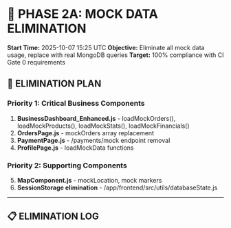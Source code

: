 # 🧹 PHASE 2A: MOCK DATA ELIMINATION
**Start Time:** 2025-10-07 15:25 UTC
**Objective:** Eliminate all mock data usage, replace with real MongoDB queries
**Target:** 100% compliance with CI Gate 0 requirements

## 🎯 ELIMINATION PLAN

### Priority 1: Critical Business Components
1. **BusinessDashboard_Enhanced.js** - loadMockOrders(), loadMockProducts(), loadMockStats(), loadMockFinancials()
2. **OrdersPage.js** - mockOrders array replacement
3. **PaymentPage.js** - /payments/mock endpoint removal
4. **ProfilePage.js** - loadMockData functions

### Priority 2: Supporting Components
5. **MapComponent.js** - mockLocation, mock markers
6. **SessionStorage elimination** - /app/frontend/src/utils/databaseState.js

---

## 📋 ELIMINATION LOG
